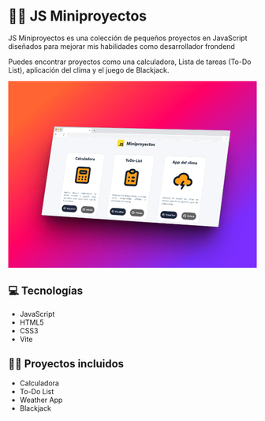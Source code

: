 # 👨‍💻 JS Miniproyectos

JS Miniproyectos es una colección de pequeños proyectos en JavaScript diseñados para mejorar mis habilidades como desarrollador frondend

Puedes encontrar proyectos como una calculadora, Lista de tareas (To-Do List), aplicación del clima y el juego de Blackjack.

![Mockup de los miniproyectos](/public/mockup-landing-page.png)

## 💻 Tecnologías

- JavaScript
- HTML5
- CSS3
- Vite

## 👷‍♂️ Proyectos incluidos

- Calculadora
- To-Do List
- Weather App
- Blackjack

